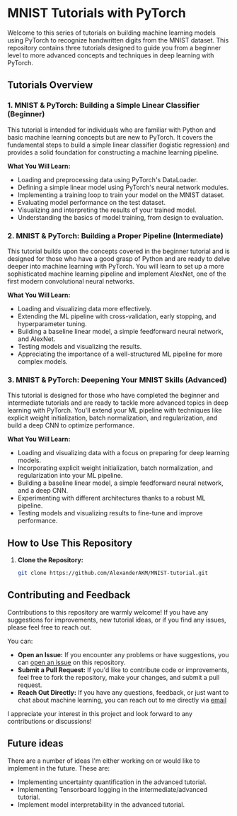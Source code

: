 # MNIST Tutorials with PyTorch

Welcome to this series of tutorials on building machine learning models using PyTorch to recognize handwritten digits from the MNIST dataset. This repository contains three tutorials designed to guide you from a beginner level to more advanced concepts and techniques in deep learning with PyTorch.

## Tutorials Overview

### 1. MNIST & PyTorch: Building a Simple Linear Classifier (Beginner)
This tutorial is intended for individuals who are familiar with Python and basic machine learning concepts but are new to PyTorch. It covers the fundamental steps to build a simple linear classifier (logistic regression) and provides a solid foundation for constructing a machine learning pipeline.

**What You Will Learn:**
- Loading and preprocessing data using PyTorch's DataLoader.
- Defining a simple linear model using PyTorch's neural network modules.
- Implementing a training loop to train your model on the MNIST dataset.
- Evaluating model performance on the test dataset.
- Visualizing and interpreting the results of your trained model.
- Understanding the basics of model training, from design to evaluation.

### 2. MNIST & PyTorch: Building a Proper Pipeline (Intermediate)
This tutorial builds upon the concepts covered in the beginner tutorial and is designed for those who have a good grasp of Python and are ready to delve deeper into machine learning with PyTorch. You will learn to set up a more sophisticated machine learning pipeline and implement AlexNet, one of the first modern convolutional neural networks.

**What You Will Learn:**
- Loading and visualizing data more effectively.
- Extending the ML pipeline with cross-validation, early stopping, and hyperparameter tuning.
- Building a baseline linear model, a simple feedforward neural network, and AlexNet.
- Testing models and visualizing the results.
- Appreciating the importance of a well-structured ML pipeline for more complex models.

### 3. MNIST & PyTorch: Deepening Your MNIST Skills (Advanced)
This tutorial is designed for those who have completed the beginner and intermediate tutorials and are ready to tackle more advanced topics in deep learning with PyTorch. You'll extend your ML pipeline with techniques like explicit weight initialization, batch normalization, and regularization, and build a deep CNN to optimize performance.

**What You Will Learn:**
- Loading and visualizing data with a focus on preparing for deep learning models.
- Incorporating explicit weight initialization, batch normalization, and regularization into your ML pipeline.
- Building a baseline linear model, a simple feedforward neural network, and a deep CNN.
- Experimenting with different architectures thanks to a robust ML pipeline.
- Testing models and visualizing results to fine-tune and improve performance.

## How to Use This Repository
1. **Clone the Repository:**
   ```bash
   git clone https://github.com/AlexanderAKM/MNIST-tutorial.git

## Contributing and Feedback
Contributions to this repository are warmly welcome! If you have any suggestions for improvements, new tutorial ideas, or if you find any issues, please feel free to reach out.

You can:

- **Open an Issue:** If you encounter any problems or have suggestions, you can [open an issue](https://github.com/AlexanderAKM/MNIST-tutorial/issues) on this repository.
- **Submit a Pull Request:** If you'd like to contribute code or improvements, feel free to fork the repository, make your changes, and submit a pull request.
- **Reach Out Directly:** If you have any questions, feedback, or just want to chat about machine learning, you can reach out to me directly via [email](alexanderklavermuller@gmail.com)

I appreciate your interest in this project and look forward to any contributions or discussions!

## Future ideas
There are a number of ideas I'm either working on or would like to implement in the future. These are:

- Implementing uncertainty quantification in the advanced tutorial.
- Implementing Tensorboard logging in the intermediate/advanced tutorial.
- Implement model interpretability in the advanced tutorial.